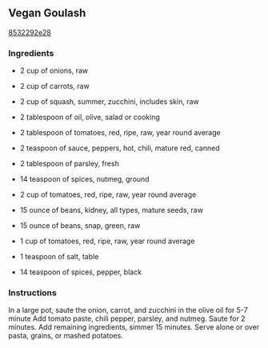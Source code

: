 ## Vegan Goulash

[8532292e28](http://www.food.com/recipe/vegan-goulash-280866)

### Ingredients

 - 2 cup of onions, raw

 - 2 cup of carrots, raw

 - 2 cup of squash, summer, zucchini, includes skin, raw

 - 2 tablespoon of oil, olive, salad or cooking

 - 2 tablespoon of tomatoes, red, ripe, raw, year round average

 - 2 teaspoon of sauce, peppers, hot, chili, mature red, canned

 - 2 tablespoon of parsley, fresh

 - 14 teaspoon of spices, nutmeg, ground

 - 2 cup of tomatoes, red, ripe, raw, year round average

 - 15 ounce of beans, kidney, all types, mature seeds, raw

 - 15 ounce of beans, snap, green, raw

 - 1 cup of tomatoes, red, ripe, raw, year round average

 - 1 teaspoon of salt, table

 - 14 teaspoon of spices, pepper, black

### Instructions

In a large pot, saute the onion, carrot, and zucchini in the olive oil for 5-7 minute Add tomato paste, chili pepper, parsley, and nutmeg. Saute for 2 minutes. Add remaining ingredients, simmer 15 minutes. Serve alone or over pasta, grains, or mashed potatoes.